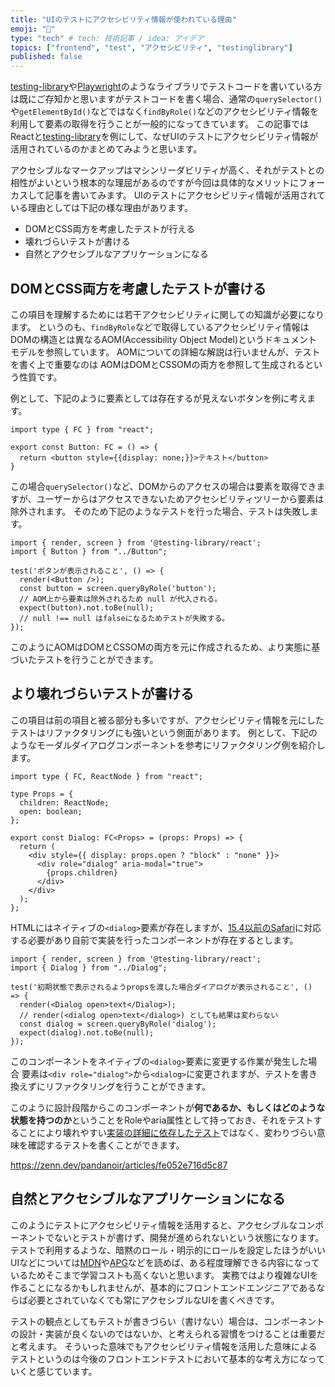 ```yaml
---
title: "UIのテストにアクセシビリティ情報が使われている理由"
emoji: "🐙"
type: "tech" # tech: 技術記事 / idea: アイデア
topics: ["frontend", "test", "アクセシビリティ", "testinglibrary"]
published: false
---
```


[testing-library](https://testing-library.com/)や[Playwright](https://playwright.dev/)のようなライブラリでテストコードを書いている方は既にご存知かと思いますがテストコードを書く場合、通常の`querySelector()`や`getElementById()`などではなく`findByRole()`などのアクセシビリティ情報を利用して要素の取得を行うことが一般的になってきています。
この記事ではReactと[testing-library](https://testing-library.com/)を例にして、なぜUIのテストにアクセシビリティ情報が活用されているのかまとめてみようと思います。

アクセシブルなマークアップはマシンリーダビリティが高く、それがテストとの相性がよいという根本的な理屈があるのですが今回は具体的なメリットにフォーカスして記事を書いてみます。
UIのテストにアクセシビリティ情報が活用されている理由としては下記の様な理由があります。

- DOMとCSS両方を考慮したテストが行える
- 壊れづらいテストが書ける
- 自然とアクセシブルなアプリケーションになる

## DOMとCSS両方を考慮したテストが書ける

この項目を理解するためには若干アクセシビリティに関しての知識が必要になります。
というのも、`findByRole`などで取得しているアクセシビリティ情報はDOMの構造とは異なるAOM(Accessibility Object Model)というドキュメントモデルを参照しています。
AOMについての詳細な解説は行いませんが、テストを書く上で重要なのは
AOMはDOMとCSSOMの両方を参照して生成されるという性質です。

例として、下記のように要素としては存在するが見えないボタンを例に考えます。

```tsx:Button.tsx
import type { FC } from "react";

export const Button: FC = () => {
  return <button style={{display: none;}}>テキスト</button>
}
```

この場合`querySelector()`など、DOMからのアクセスの場合は要素を取得できますが、ユーザーからはアクセスできないためアクセシビリティツリーから要素は除外されます。
そのため下記のようなテストを行った場合、テストは失敗します。

```tsx:Button.test.tsx
import { render, screen } from '@testing-library/react';
import { Button } from "../Button";

test('ボタンが表示されること', () => {
  render(<Button />);
  const button = screen.queryByRole('button');
  // AOM上から要素は除外されるため null が代入される。
  expect(button).not.toBe(null);
  // null !== null はfalseになるためテストが失敗する。
});
```

このようにAOMはDOMとCSSOMの両方を元に作成されるため、より実態に基づいたテストを行うことができます。

## より壊れづらいテストが書ける

この項目は前の項目と被る部分も多いですが、アクセシビリティ情報を元にしたテストはリファクタリングにも強いという側面があります。
例として、下記のようなモーダルダイアログコンポーネントを参考にリファクタリング例を紹介します。

```tsx:Dialog.tsx
import type { FC, ReactNode } from "react";

type Props = {
  children: ReactNode;
  open: boolean;
};

export const Dialog: FC<Props> = (props: Props) => {
  return (
    <div style={{ display: props.open ? "block" : "none" }}>
      <div role="dialog" aria-modal="true">
        {props.children}
      </div>
    </div>
  );
};
```

HTMLにはネイティブの`<dialog>`要素が存在しますが、[15.4以前のSafari](https://caniuse.com/dialog)に対応する必要があり自前で実装を行ったコンポーネントが存在するとします。

```tsx:Dialog.test.tsx
import { render, screen } from '@testing-library/react';
import { Dialog } from "../Dialog";

test('初期状態で表示されるようpropsを渡した場合ダイアログが表示されること', () => {
  render(<Dialog open>text</Dialog>);
  // render(<dialog open>text</dialog>) としても結果は変わらない
  const dialog = screen.queryByRole('dialog');
  expect(dialog).not.toBe(null);
});
```

このコンポーネントをネイティブの`<dialog>`要素に変更する作業が発生した場合
要素は`<div role="dialog">`から`<dialog>`に変更されますが、テストを書き換えずにリファクタリングを行うことができます。

このように設計段階からこのコンポーネントが**何であるか、もしくはどのような状態を持つのか**ということをRoleやaria属性として持っておき、それをテストすることにより壊れやすい[実装の詳細に依存したテスト](https://zenn.dev/pandanoir/articles/fe052e716d5c87)ではなく、変わりづらい意味を確認するテストを書くことができます。

https://zenn.dev/pandanoir/articles/fe052e716d5c87

## 自然とアクセシブルなアプリケーションになる

このようにテストにアクセシビリティ情報を活用すると、アクセシブルなコンポーネントでないとテストが書けず、開発が進められないという状態になります。
テストで利用するような、暗黙のロール・明示的にロールを設定したほうがいいUIなどについては[MDN](https://developer.mozilla.org/ja/docs/Learn/Accessibility/HTML)や[APG](https://www.w3.org/WAI/ARIA/apg/)などを読めば、ある程度理解できる内容になっているためそこまで学習コストも高くないと思います。
実務ではより複雑なUIを作ることになるかもしれませんが、基本的にフロントエンドエンジニアであるならば必要とされていなくても常にアクセシブルなUIを書くべきです。

テストの観点としてもテストが書きづらい（書けない）場合は、コンポーネントの設計・実装が良くないのではないか、と考えられる習慣をつけることは重要だと考えます。
そういった意味でもアクセシビリティ情報を活用した意味によるテストというのは今後のフロントエンドテストにおいて基本的な考え方になっていくと感じています。
